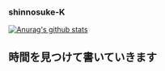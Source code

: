 ### shinnosuke-K
[![Anurag's github stats](https://github-readme-stats.vercel.app/api?username=shinnosuke-K&show_icons=true&count_private=true&theme=algolia&hide=stars,contribs)](https://github.com/anuraghazra/github-readme-stats)

## 時間を見つけて書いていきます
